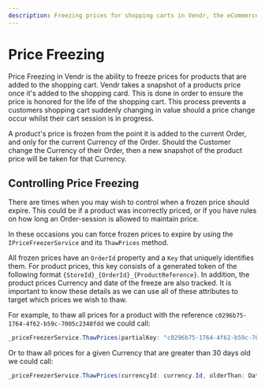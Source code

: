 ```yaml
---
description: Freezing prices for shopping carts in Vendr, the eCommerce solution for Umbraco
---
```


# Price Freezing

Price Freezing in Vendr is the ability to freeze prices for products that are added to the shopping cart. Vendr takes a snapshot of a products price once it's added to the shopping card. This is done in order to ensure the price is honored for the life of the shopping cart. This process prevents a customers shopping cart suddenly changing in value should a price change occur whilst their cart session is in progress.

A product's price is frozen from the point it is added to the current Order, and only for the current Currency of the Order. Should the Customer change the Currency of their Order, then a new snapshot of the product price will be taken for that Currency.

## Controlling Price Freezing

There are times when you may wish to control when a frozen price should expire. This could be if a product was incorrectly priced, or if you have rules on how long an Order-session is allowed to maintain price.

In these occasions you can force frozen prices to expire by using the `IPriceFreezerService` and its `ThawPrices` method.

All frozen prices have an `OrderId` property and a `Key` that uniquely identifies them. For product prices, this key consists of a generated token of the following format `{StoreId}_{OrderId}_{ProductReference}`. In addition, the product prices Currency and date of the freeze are also tracked. It is important to know these details as we can use all of these attributes to target which prices we wish to thaw.

For example, to thaw all prices for a product with the reference `c0296b75-1764-4f62-b59c-7005c2348fdd` we could call:

```csharp
_priceFreezerService.ThawPrices(partialKey: "c0296b75-1764-4f62-b59c-7005c2348fdd");
```

Or to thaw all prices for a given Currency that are greater than 30 days old we could call:

```csharp
_priceFreezerService.ThawPrices(currencyId: currency.Id, olderThan: DateTime.Now.AddDays(-30));
```
